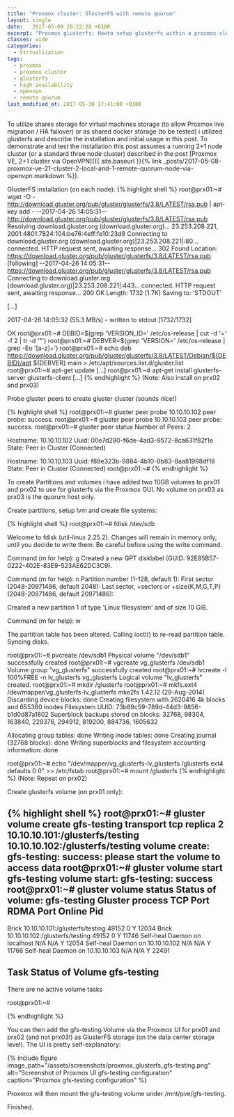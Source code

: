 ```yaml
---
title: "Proxmox cluster: GlusterFS with remote quorum"
layout: single
date:   2017-05-09 20:22:28 +0100
excerpt: "Proxmox glusterfs: Howto setup glusterfs within a proxmox cluster that utilizes a remote node for quorum"
classes: wide
categories:
  - Virtualization
tags:
  - proxmox
  - proxmox cluster
  - glusterfs
  - high availability
  - openvpn
  - remote quorum
last_modified_at: 2017-05-30 17:41:00 +0100
---
```

To utilize shares storage for virtual machines storage (to allow Proxmox live migration / HA failover) or as shared docker storage (to be tested) i utilized glusterfs
and describe the installation and initial usage in this post. To demonstrate and test the installation this post assumes a running 2+1 node cluster (or a standard three
node cluster) described in the post [Proxmox VE, 2+1 cluster via OpenVPN]({{ site.baseurl }}{% link _posts/2017-05-08-proxmox-ve-21-cluster-2-local-and-1-remote-quorum-node-via-openvpn.markdown %}).

GlusterFS installation (on each node):
{% highlight shell %}
root@prx01:~# wget -O - http://download.gluster.org/pub/gluster/glusterfs/3.8/LATEST/rsa.pub | apt-key add -
--2017-04-26 14:05:31--  http://download.gluster.org/pub/gluster/glusterfs/3.8/LATEST/rsa.pub
Resolving download.gluster.org (download.gluster.org)... 23.253.208.221, 2001:4801:7824:104:be76:4eff:fe10:23d8
Connecting to download.gluster.org (download.gluster.org)|23.253.208.221|:80... connected.
HTTP request sent, awaiting response... 302 Found
Location: https://download.gluster.org/pub/gluster/glusterfs/3.8/LATEST/rsa.pub [following]
--2017-04-26 14:05:31--  https://download.gluster.org/pub/gluster/glusterfs/3.8/LATEST/rsa.pub
Connecting to download.gluster.org (download.gluster.org)|23.253.208.221|:443... connected.
HTTP request sent, awaiting response... 200 OK
Length: 1732 (1.7K)
Saving to: ‘STDOUT’

[...]

2017-04-26 14:05:32 (55.3 MB/s) - written to stdout [1732/1732]

OK
root@prx01:~# DEBID=$(grep 'VERSION_ID=' /etc/os-release | cut -d '=' -f 2 | tr -d '"')
root@prx01:~# DEBVER=$(grep 'VERSION=' /etc/os-release | grep -Eo '[a-z]+')
root@prx01:~# echo deb https://download.gluster.org/pub/gluster/glusterfs/3.8/LATEST/Debian/${DEBID}/apt ${DEBVER} main > /etc/apt/sources.list.d/gluster.list
root@prx01:~# apt-get update
[...]
root@prx01:~# apt-get install glusterfs-server glusterfs-client
[...]
{% endhighlight %}
(Note: Also install on prx02 and prx03)

Probe gluster peers to create gluster cluster (sounds nice!)

{% highlight shell %}
root@prx01:~# gluster peer probe 10.10.10.102
peer probe: success.
root@prx01:~# gluster peer probe 10.10.10.103
peer probe: success.
root@prx01:~# gluster peer status
Number of Peers: 2

Hostname: 10.10.10.102
Uuid: 00e7d290-f6de-4ad3-9572-8ca631f82f1e
State: Peer in Cluster (Connected)

Hostname: 10.10.10.103
Uuid: f89e323b-9884-4b10-8b83-8aa81998df18
State: Peer in Cluster (Connected)
root@prx01:~#
{% endhighlight %}

To create Partitions and volumes i have added two 10GB volumes to prx01 and prx02 to use for glusterfs via the Proxmox GUI. No volume on prx03 as prx03 is the quorum host only.

Create partitions, setup lvm and create file systems:

{% highlight shell %}
root@prx01:~# fdisk /dev/sdb

Welcome to fdisk (util-linux 2.25.2).
Changes will remain in memory only, until you decide to write them.
Be careful before using the write command.


Command (m for help): g
Created a new GPT disklabel (GUID: 92E85B57-0222-402E-83E9-523AE62DC3C9).

Command (m for help): n
Partition number (1-128, default 1):
First sector (2048-20971486, default 2048):
Last sector, +sectors or +size{K,M,G,T,P} (2048-20971486, default 20971486):

Created a new partition 1 of type 'Linux filesystem' and of size 10 GiB.

Command (m for help): w

The partition table has been altered.
Calling ioctl() to re-read partition table.
Syncing disks.

root@prx01:~# pvcreate /dev/sdb1
  Physical volume "/dev/sdb1" successfully created
root@prx01:~# vgcreate vg_glusterfs /dev/sdb1
  Volume group "vg_glusterfs" successfully created
root@prx01:~# lvcreate -l 100%FREE -n lv_glusterfs vg_glusterfs
  Logical volume "lv_glusterfs" created.
root@prx01:~# mkdir /glusterfs
root@prx01:~# mkfs.ext4 /dev/mapper/vg_glusterfs-lv_glusterfs
mke2fs 1.42.12 (29-Aug-2014)
Discarding device blocks: done
Creating filesystem with 2620416 4k blocks and 655360 inodes
Filesystem UUID: 73b89c59-789d-44d3-9856-b1d0d87a1802
Superblock backups stored on blocks:
        32768, 98304, 163840, 229376, 294912, 819200, 884736, 1605632

Allocating group tables: done
Writing inode tables: done
Creating journal (32768 blocks): done
Writing superblocks and filesystem accounting information: done

root@prx01:~# echo "/dev/mapper/vg_glusterfs-lv_glusterfs /glusterfs ext4 defaults 0 0" >> /etc/fstab
root@prx01:~# mount /glusterfs
{% endhighlight %}
(Note: Repeat on prx02)

Create glusterfs volume (on prx01 only):

{% highlight shell %}
root@prx01:~# gluster volume create gfs-testing transport tcp replica 2 10.10.10.101:/glusterfs/testing 10.10.10.102:/glusterfs/testing
volume create: gfs-testing: success: please start the volume to access data
root@prx01:~# gluster volume start gfs-testing
volume start: gfs-testing: success
root@prx01:~# gluster volume status
Status of volume: gfs-testing
Gluster process                             TCP Port  RDMA Port  Online  Pid
------------------------------------------------------------------------------
Brick 10.10.10.101:/glusterfs/testing       49152     0          Y       12034
Brick 10.10.10.102:/glusterfs/testing       49152     0          Y       11746
Self-heal Daemon on localhost               N/A       N/A        Y       12054
Self-heal Daemon on 10.10.10.102            N/A       N/A        Y       11766
Self-heal Daemon on 10.10.10.103            N/A       N/A        Y       22491

Task Status of Volume gfs-testing
------------------------------------------------------------------------------
There are no active volume tasks

root@prx01:~#

{% endhighlight %}

You can then add the gfs-testing Volume via the Proxmox UI for prx01 and prx02 (and not prx03!) as GlusterFS storage (on the data center storage level). The UI is pretty self-explanatory:

{% include figure image_path="/assets/screenshots/proxmox_glusterfs_gfs-testing.png" alt="Screenshot of Proxmox UI gfs-testing configuration" caption="Proxmox gfs-testing configuration" %}

Proxmox will then mount the gfs-testing volume under /mnt/pve/gfs-testing.

Finished.
